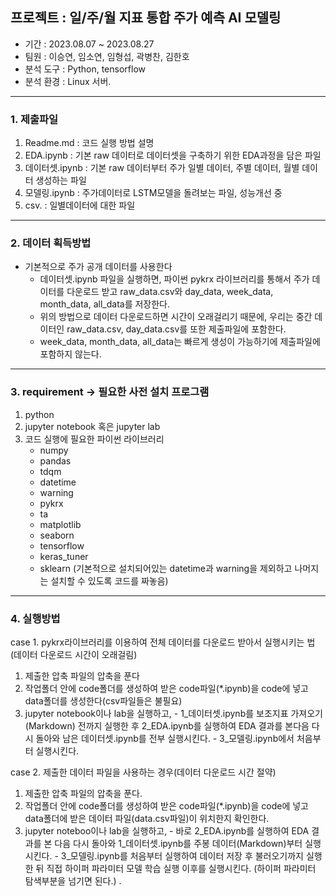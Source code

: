 ## 프로젝트 : 일/주/월 지표 통합 주가 예측 AI 모델링

- 기간 : 2023.08.07 ~ 2023.08.27
- 팀원 : 이승연, 임소연, 임형섭, 곽병찬, 김한호
- 분석 도구 : Python, tensorflow
- 분석 환경 : Linux 서버.

***

### 1. 제출파일
  1) Readme.md : 코드 실행 방법 설명
  2) EDA.ipynb : 기본 raw 데이터로 데이터셋을 구축하기 위한 EDA과정을 담은 파일
  3) 데이터셋.ipynb : 기본 raw 데이터부터 주가 일별 데이터, 주별 데이터, 월별 데이터 생성하는 파일 
  4) 모델링.ipynb : 주가데이터로 LSTM모델을 돌려보는 파일, 성능개선 중
  5) csv. : 일별데이터에 대한 파일

***

### 2. 데이터 획득방법
- 기본적으로 주가 공개 데이터를 사용한다
  - 데이터셋.ipynb 파일을 실행하면, 파이썬 pykrx 라이브러리를 통해서 주가 데이터를 다운로드 받고 raw_data.csv와 day_data, week_data, month_data, all_data를 저장한다.
  - 위의 방법으로 데이터 다운로드하면 시간이 오래걸리기 때문에, 우리는 중간 데이터인 raw_data.csv, day_data.csv를 또한 제출파일에 포함한다.
  - week_data, month_data, all_data는 빠르게 생성이 가능하기에 제출파일에 포함하지 않는다.

***

### 3. requirement -> 필요한 사전 설치 프로그램
  1) python
  2) jupyter notebook 혹은 jupyter lab
  3) 코드 실행에 필요한 파이썬 라이브러리
     - numpy
     - pandas
     - tdqm
     - datetime
     - warning
     - pykrx
     - ta
     - matplotlib
     - seaborn
     - tensorflow
     - keras_tuner
     - sklearn
  (기본적으로 설치되어있는 datetime과 warning을 제외하고 나머지는 설치할 수 있도록 코드를 짜놓음)

***

### 4. 실행방법
  case 1. pykrx라이브러리를 이용하여 전체 데이터를 다운로드 받아서 실행시키는 법(데이터 다운로드 시간이 오래걸림)
  1) 제출한 압축 파일의 압축을 푼다
  2) 작업폴더 안에 code폴더를 생성하여 받은 code파일(*.ipynb)을 code에 넣고 data폴더를 생성한다(csv파일들은 불필요)
  3) jupyter notebook이나 lab을 실행하고,
    - 1_데이터셋.ipynb를 보조지표 가져오기(Markdown) 전까지 실행한 후 2_EDA.ipynb를 실행하여 EDA 결과를 본다음 다시 돌아와 남은 데이터셋.ipynb를 전부 실행시킨다.
    - 3_모델링.ipynb에서 처음부터 실행시킨다.
   
  case 2. 제출한 데이터 파일을 사용하는 경우(데이터 다운로드 시간 절약)
  1) 제출한 압축 파일의 압축을 푼다.
  2) 작업폴더 안에 code폴더를 생성하여 받은 code파일(*.ipynb)을 code에 넣고 data폴더에 받은 데이터 파일(data.csv파일)이 위치한지 확인한다.
  3) jupyter noteboo이나 lab을 실행하고,
    - 바로 2_EDA.ipynb를 실행하여 EDA 결과를 본 다음 다시 돌아와 1_데이터셋.ipynb를 주봉 데이터(Markdown)부터 실행시킨다.
    - 3_모델링.ipynb를 처음부터 실행하여 데이터 저장 후 불러오기까지 실행한 뒤 직접 하이퍼 파라미터 모델 학습 실행 이후를 실행시킨다. (하이퍼 파라미터 탐색부분을 넘기면 된다.) .
